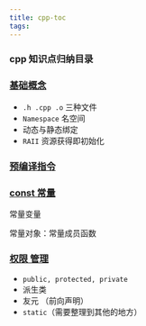 ```yaml
---
title: cpp-toc
tags:
---
```


### cpp 知识点归纳目录

<!--more-->

### [基础概念](./cpp-concept)

- `.h .cpp .o` 三种文件
- `Namespace`  名空间
- 动态与静态绑定
- `RAII` 资源获得即初始化

### [预编译指令](./cpp-预编译)

###  [const 常量](./cpp-const)

常量变量

常量对象：常量成员函数



### [权限 管理](./cpp-access-control)

- `public, protected, private`
- 派生类 
- 友元 （前向声明）
- `static`（需要整理到其他的地方）



